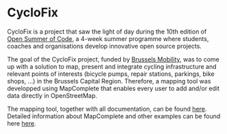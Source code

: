 # CycloFix

CycloFix is a project that saw the light of day during the 10th edition of [Open Summer of Code](https://summerofcode.be), a 4-week summer programme where students, coaches and organisations develop innovative open source projects.

The goal of the CycloFix project, funded by [Brussels Mobility](https://mobilite-mobiliteit.brussels/en), was to come up with a solution to map, present and integrate cycling infrastructure and relevant points of interests (bicycle pumps, repair stations, parkings, bike shops, ...) in the Brussels Capital Region. Therefore, a mapping tool was developped using MapComplete that enables every user to add and/or edit data directly in OpenStreetMap.

The mapping tool, together with all documentation, can be found [here](https://cyclofix.osm.be). Detailed information about MapComplete and other examples can be found here [here](https://github.com/pietervdvn/MapComplete).
